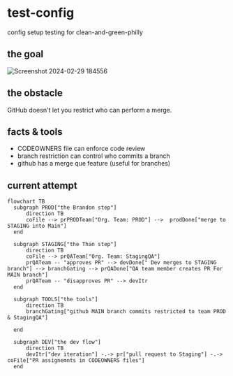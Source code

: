 # test-config
config setup testing for clean-and-green-philly 

## the goal
![Screenshot 2024-02-29 184556](https://github.com/test123432234/test-config/assets/13136141/2b022161-1540-4981-add2-4d6673401885)

## the obstacle 
GitHub doesn't let you restrict who can perform a merge.

## facts & tools
- CODEOWNERS file can enforce code review
- branch restriction can control who commits a branch
- github has a merge que feature (useful for branches)

## current attempt
```mermaid 
flowchart TB
  subgraph PROD["the Brandon step"]
      direction TB
      coFile --> prPRODTeam["Org. Team: PROD"] -->  prodDone["merge to STAGING into Main"] 
  end
  
  subgraph STAGING["the Than step"]
      direction TB
      coFile --> prQATeam["Org. Team: StagingQA"]
      prQATeam -- "approves PR" --> devDone[" Dev merges to STAGING branch"] --> branchGating --> prQADone["QA team member creates PR For MAIN branch"]
      prQATeam -- "disapproves PR" --> devItr
  end
  
  subgraph TOOLS["the tools"]
      direction TB
      branchGating["github MAIN branch commits restricted to team PROD & StagingQA"]
      
  end

  subgraph DEV["the dev flow"]
      direction TB
      devItr["dev iteration"] -.-> pr["pull request to Staging"] -.-> coFile["PR assignemnts in CODEOWNERS files"]
  end

```
